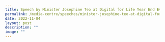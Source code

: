 ```yaml
---
title: Speech by Minister Josephine Teo at Digital for Life Year End Event
permalink: /media-centre/speeches/minister-josephine-teo-at-digital-for-life-event/
date: 2022-11-04
layout: post
description: ""
image: ""
---
```

